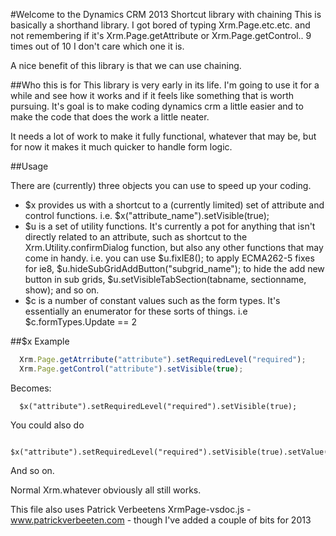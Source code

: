 #Welcome to the Dynamics CRM 2013 Shortcut library with chaining
This is basically a shorthand library. I got bored of typing Xrm.Page.etc.etc. and not remembering if it's Xrm.Page.getAttribute or Xrm.Page.getControl.. 9 times out of 10 I don't care which one it is.

A nice benefit of this library is that we can use chaining.

##Who this is for
This library is very early in its life. I'm going to use it for a while and see how it works and if it feels like something that is worth pursuing. It's goal is to make coding dynamics crm a little easier and to make the code that does the work a little neater.

It needs a lot of work to make it fully functional, whatever that may be, but for now it makes it much quicker to handle form logic.

##Usage

There are (currently) three objects you can use to speed up your coding.

* $x provides us with a shortcut to a (currently limited) set of attribute and control functions. i.e. $x("attribute_name").setVisible(true);
* $u is a set of utility functions. It's currently a pot for anything that isn't directly related to an attribute, such as shortcut to the Xrm.Utility.confirmDialog function, but also any other functions that may come in handy. i.e. you can use $u.fixIE8(); to apply ECMA262-5 fixes for ie8, $u.hideSubGridAddButton("subgrid_name"); to hide the add new button in sub grids, $u.setVisibleTabSection(tabname, sectionname, show); and so on.
* $c is a number of constant values such as the form types. It's essentially an enumerator for these sorts of things. i.e $c.formTypes.Update == 2

##$x Example

```JavaScript
  Xrm.Page.getAtrribute("attribute").setRequiredLevel("required");
  Xrm.Page.getControl("attribute").setVisible(true);
```
Becomes:
```
  $x("attribute").setRequiredLevel("required").setVisible(true);
```
You could also do
```
  $x("attribute").setRequiredLevel("required").setVisible(true).setValue(value);
```
And so on.

Normal Xrm.whatever obviously all still works.

This file also uses Patrick Verbeetens XrmPage-vsdoc.js - www.patrickverbeeten.com - though I've added a couple of bits for 2013
